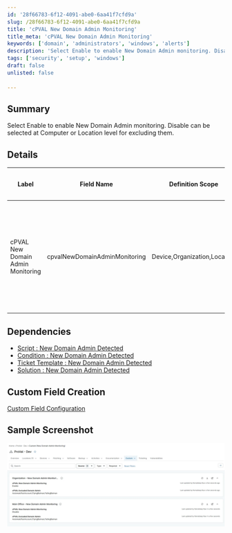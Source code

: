 ```yaml
---
id: '28f66783-6f12-4091-abe0-6aa41f7cfd9a'
slug: /28f66783-6f12-4091-abe0-6aa41f7cfd9a
title: 'cPVAL New Domain Admin Monitoring'
title_meta: 'cPVAL New Domain Admin Monitoring'
keywords: ['domain', 'administrators', 'windows', 'alerts']
description: 'Select Enable to enable New Domain Admin monitoring. Disable can be selected at Computer or Location level for excluding them.'
tags: ['security', 'setup', 'windows']
draft: false
unlisted: false

---
```

## Summary

Select Enable to enable New Domain Admin monitoring. Disable can be selected at Computer or Location level for excluding them.

## Details

| Label | Field Name | Definition Scope | Type | Required | Default Value | Technician Permission | Automation Permission | API Permission | Description | Tool Tip | Footer Text | Organization Level Custom Field Tab | Location Level Custom Field Tab | Device Level Custom Field Tab |
| ----- | ---- | ---------------- | ---- | -------- | ------------- | --------------------- | --------------------- | -------------- | ----------- | -------- | ----------- |----------- |----------- |----------- |
|cPVAL New Domain Admin Monitoring| cpvalNewDomainAdminMonitoring | Device,Organization,Location | Dropdown | No | Enable,Disable | Read Only | Read_Write | Read_Write | Select Enable to enable New Domain Admin monitoring. Disable can be selected at Computer or Location level for excluding them. | Select Enable to enable New Domain Admin monitoring. Disable can be selected at Computer or Location level for excluding them. | | New Domain Admin Monitoring | New Domain Admin Monitoring | New Domain Admin Monitoring Device  |

## Dependencies

- [Script : New Domain Admin Detected](/docs/a818ac38-9841-4049-9fda-1b87fa1bd19a)
- [Condition : New Domain Admin Detected](/docs/b300f17d-63ee-4c31-b29b-a9fb92a69a89)
- [Ticket Template : New Domain Admin Detected](/docs/355a03b6-61f8-45c4-92f9-43f13b5dd7ac)
- [Solution : New Domain Admin Detected](/docs/ffbbe3fe-f579-4521-a95a-1eb772d93ac7)


## Custom Field Creation

[Custom Field Configuration](https://github.com/ProVal-Tech/ninjarmm/blob/main/custom-fields/cpval-new-domain-admin-monitoring.toml)


## Sample Screenshot

![SampleRun1](../../../static/img/docs/28f66783-6f12-4091-abe0-6aa41f7cfd9a/image1.webp)